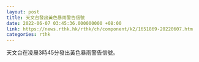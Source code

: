 ```yaml
---
layout: post
title: 天文台發出黃色暴雨警告信號
date: 2022-06-07 03:45:36.000000000 +08:00
link: https://news.rthk.hk/rthk/ch/component/k2/1651869-20220607.htm
categories: rthk
---
```


天文台在凌晨3時45分發出黃色暴雨警告信號。
